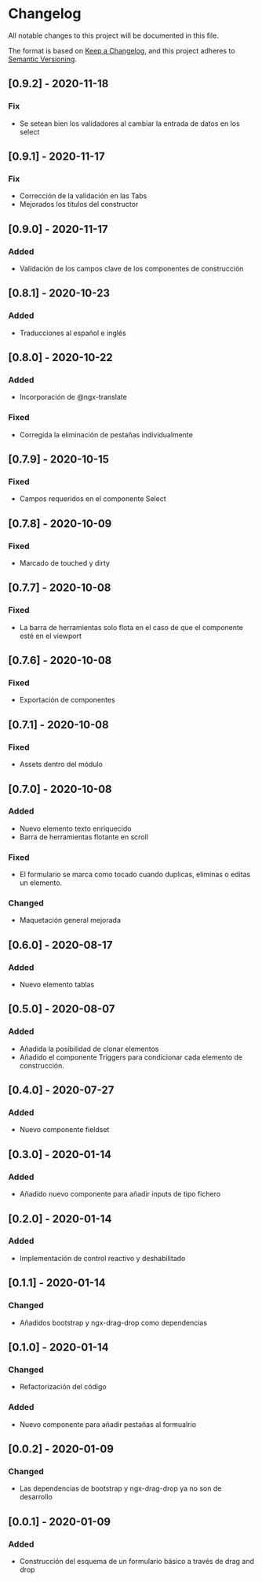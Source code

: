 # Changelog
All notable changes to this project will be documented in this file.

The format is based on [Keep a Changelog](https://keepachangelog.com/en/1.0.0/),
and this project adheres to [Semantic Versioning](https://semver.org/spec/v2.0.0.html).


## [0.9.2] - 2020-11-18
### Fix
- Se setean bien los validadores al cambiar la entrada de datos en los select

## [0.9.1] - 2020-11-17
### Fix
- Corrección de la validación en las Tabs
- Mejorados los títulos del constructor

## [0.9.0] - 2020-11-17
### Added
- Validación de los campos clave de los componentes de construcción

## [0.8.1] - 2020-10-23
### Added
- Traducciones al español e inglés

## [0.8.0] - 2020-10-22
### Added
- Incorporación de @ngx-translate
### Fixed
- Corregida la eliminación de pestañas individualmente

## [0.7.9] - 2020-10-15
### Fixed
- Campos requeridos en el componente Select

## [0.7.8] - 2020-10-09
### Fixed
- Marcado de touched y dirty

## [0.7.7] - 2020-10-08
### Fixed
- La barra de herramientas solo flota en el caso de que el componente esté en el viewport

## [0.7.6] - 2020-10-08
### Fixed
- Exportación de componentes

## [0.7.1] - 2020-10-08
### Fixed
- Assets dentro del módulo

## [0.7.0] - 2020-10-08
### Added
- Nuevo elemento texto enriquecido
- Barra de herramientas flotante en scroll
### Fixed
- El formulario se marca como tocado cuando duplicas, eliminas o editas un elemento.
### Changed
- Maquetación general mejorada

## [0.6.0] - 2020-08-17
### Added
- Nuevo elemento tablas

## [0.5.0] - 2020-08-07
### Added
- Añadida la posibilidad de clonar elementos
- Añadido el componente Triggers para condicionar cada elemento de construcción.

## [0.4.0] - 2020-07-27
### Added
- Nuevo componente fieldset

## [0.3.0] - 2020-01-14
### Added
- Añadido nuevo componente para añadir inputs de tipo fichero

## [0.2.0] - 2020-01-14
### Added
- Implementación de control reactivo y deshabilitado

## [0.1.1] - 2020-01-14
### Changed
- Añadidos bootstrap y ngx-drag-drop como dependencias

## [0.1.0] - 2020-01-14
### Changed
- Refactorización del código
### Added
- Nuevo componente para añadir pestañas al formualrio

## [0.0.2] - 2020-01-09
### Changed
- Las dependencias de bootstrap y ngx-drag-drop ya no son de desarrollo

## [0.0.1] - 2020-01-09
### Added
- Construcción del esquema de un formulario básico a través de drag and drop
